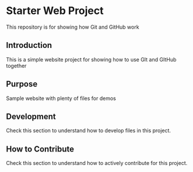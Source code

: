 # Starter Web Project

This repository is for showing how Git and GitHub work


## Introduction
This is a simple website project for showing how to use GIt and GItHub together
## Purpose

Sample website with plenty of files for demos

## Development
Check this section to understand how to develop files in this project.

## How to Contribute
Check this section to understand how to actively contribute for this project.